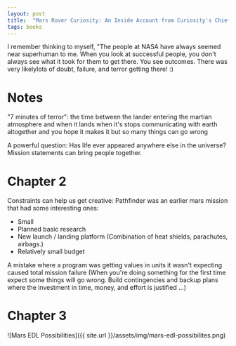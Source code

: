```yaml
---
layout: post
title:  "Mars Rover Curiosity: An Inside Account from Curiosity's Chief Engineer"
tags: books
---
```


I remember thinking to myself, "The people at NASA have always seemed near superhuman to me. When you look at successful people, you don't always see what it took for them to get there. You see outcomes. There was very likelylots of doubt, failure, and terror getting there! :)

# Notes

"7 minutes of terror": the time between the lander entering the martian atmosphere and when it lands when it's stops communicating with earth altogether and you hope it makes it but so many things can go wrong

A powerful question: Has life ever appeared anywhere else in the universe? Mission statements can bring people together.

# Chapter 2

Constraints can help us get creative: Pathfinder was an earlier mars mission that had some interesting ones:
- Small
- Planned basic research
- New launch / landing platform (Combination of heat shields, parachutes, airbags.)
- Relatively small budget

A mistake where a program was getting values in units it wasn't expecting caused total mission failure (When you're doing something for the first time expect some things will go wrong. Build contingencies and backup plans where the investment in time, money, and effort is justified ...)

# Chapter 3

![Mars EDL Possibilities]({{ site.url }}/assets/img/mars-edl-possibilites.png)
